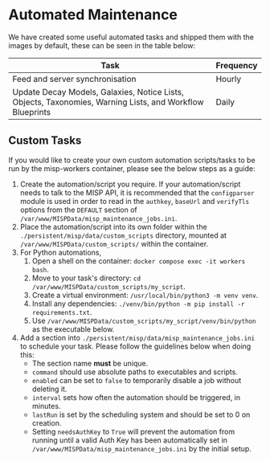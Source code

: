 <!--
SPDX-FileCopyrightText: 2024 Jisc Services Limited
SPDX-FileContributor: James Ellor
SPDX-FileContributor: Joe Pitt

SPDX-License-Identifier: GPL-3.0-only
-->

# Automated Maintenance

We have created some useful automated tasks and shipped them with the images by default, these can
be seen in the table below:

| Task | Frequency |
| ---- | --------- |
| Feed and server synchronisation | Hourly |
| Update Decay Models, Galaxies, Notice Lists, Objects, Taxonomies, Warning Lists, and Workflow Blueprints | Daily |

## Custom Tasks

If you would like to create your own custom automation scripts/tasks to be run by the misp-workers
container, please see the below steps as a guide:

1. Create the automation/script you require. If your automation/script needs to talk to the MISP
    API, it is recommended that the `configparser` module is used in order to read in the `authkey`,
    `baseUrl` and `verifyTls` options from the `DEFAULT` section of
    `/var/www/MISPData/misp_maintenance_jobs.ini`.
2. Place the automation/script into its own folder within the
    `./persistent/misp/data/custom_scripts` directory, mounted at
    `/var/www/MISPData/custom_scripts/` within the container.
3. For Python automations,
    1. Open a shell on the container: `docker compose exec -it workers bash`.
    2. Move to your task's directory: `cd /var/www/MISPData/custom_scripts/my_script`.
    3. Create a virtual environment: `/usr/local/bin/python3 -m venv venv`.
    4. Install any dependencies: `./venv/bin/python -m pip install -r requirements.txt`.
    5. Use `/var/www/MISPData/custom_scripts/my_script/venv/bin/python` as the executable below.
4. Add a section into `./persistent/misp/data/misp_maintenance_jobs.ini` to schedule your task.
    Please follow the guidelines below when doing this:
    - The section name **must** be unique.
    - `command` should use absolute paths to executables and scripts.
    - `enabled` can be set to `false` to temporarily disable a job without deleting it.
    - `interval` sets how often the automation should be triggered, in minutes.
    - `lastRun` is set by the scheduling system and should be set to 0 on creation.
    - Setting `needsAuthKey` to `True` will prevent the automation from running until a valid Auth
        Key has been automatically set in `/var/www/MISPData/misp_maintenance_jobs.ini` by the
        initial setup.
